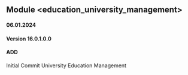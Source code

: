 ## Module <education_university_management>

#### 06.01.2024
#### Version 16.0.1.0.0
#### ADD
Initial Commit  University Education Management
